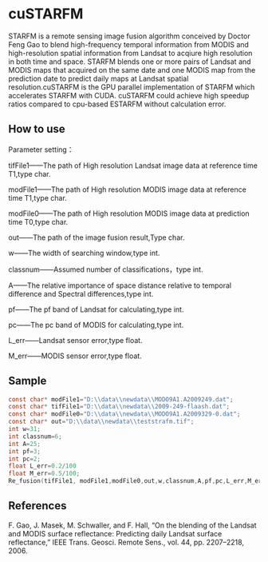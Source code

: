 cuSTARFM
========
STARFM is a remote sensing image fusion algorithm conceived by Doctor Feng Gao to blend high-frequency temporal information from MODIS and high-resolution spatial information from Landsat to acqiure high resolution in both time and space. STARFM blends one or more pairs of Landsat and MODIS maps that acquired on the same date and one MODIS map from the prediction date to predict daily maps at Landsat spatial resolution.cuSTARFM is the GPU parallel implementation of STARFM which accelerates STARFM with CUDA. cuSTARFM could achieve high speedup ratios compared to cpu-based ESTARFM without calculation error.

How to use
----------
Parameter setting：

tifFile1——The path of High resolution Landsat image data at reference time T1,type char.

modFile1——The path of High resolution MODIS image data at reference time T1,type char.

modFile0——The path of High resolution MODIS image data at prediction time T0,type char.

out——The path of the image fusion result,Type char.

w——The width of searching window,type int.

classnum——Assumed number of classifications，type int.

A——The relative importance of space distance relative to temporal difference and Spectral differences,type int.

pf——The pf band of Landsat for calculating,type int.

pc——The pc band of MODIS for calculating,type int.

L_err——Landsat sensor error,type float.

M_err——MODIS sensor error,type float.

Sample
----------
```c
const char* modFile1="D:\\data\\newdata\\MODO9A1.A2009249.dat";
const char* tifFile1="D:\\data\\newdata\\2009-249-flaash.dat";
const char* modFile0="D:\\data\\newdata\\MODO9A1.A2009329-0.dat";
const char* out="D:\\data\\newdata\\teststrafm.tif";
int w=31;
int classnum=6;
int A=25;
int pf=3;
int pc=2;
float L_err=0.2/100
float M_err=0.5/100;
Re_fusion(tifFile1, modFile1,modFile0,out,w,classnum,A,pf,pc,L_err,M_err);//c
```
## References

F. Gao, J. Masek, M. Schwaller, and F. Hall, “On the blending of the Landsat and MODIS surface reflectance: Predicting daily Landsat surface reflectance,” IEEE Trans. Geosci. Remote Sens., vol. 44, pp. 2207–2218, 2006.
